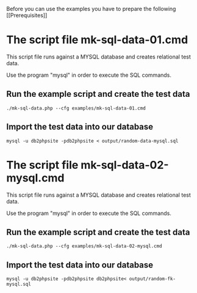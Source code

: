 Before you can use the examples you have to prepare the following [[Prerequisites]]

# The script file mk-sql-data-01.cmd

This script file runs against a MYSQL database and creates relational test data. 

Use the program "mysql" in order to execute the SQL commands.

## Run the example script and create the test data
```
./mk-sql-data.php --cfg examples/mk-sql-data-01.cmd
```

## Import the test data into our database
```
mysql -u db2phpsite -pdb2phpsite < output/random-data-mysql.sql
```

# The script file mk-sql-data-02-mysql.cmd

This script file runs against a MYSQL database and creates relational test data. 

Use the program "mysql" in order to execute the SQL commands.

## Run the example script and create the test data
```
./mk-sql-data.php --cfg examples/mk-sql-data-02-mysql.cmd
```

## Import the test data into our database
```
mysql -u db2phpsite -pdb2phpsite db2phpsite< output/random-fk-mysql.sql
```

